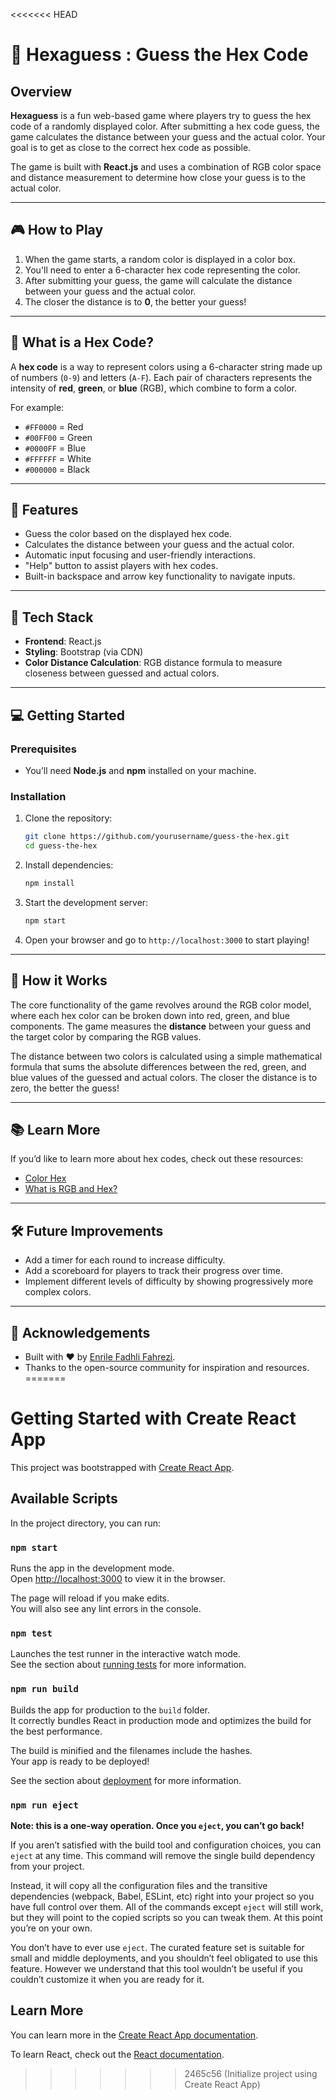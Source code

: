 <<<<<<< HEAD
# 🎨 Hexaguess : Guess the Hex Code

## Overview

**Hexaguess** is a fun web-based game where players try to guess the hex code of a randomly displayed color. After submitting a hex code guess, the game calculates the distance between your guess and the actual color. Your goal is to get as close to the correct hex code as possible.

The game is built with **React.js** and uses a combination of RGB color space and distance measurement to determine how close your guess is to the actual color.

---

## 🎮 How to Play

1. When the game starts, a random color is displayed in a color box.
2. You'll need to enter a 6-character hex code representing the color.
3. After submitting your guess, the game will calculate the distance between your guess and the actual color.
4. The closer the distance is to **0**, the better your guess!

---

## 🌈 What is a Hex Code?

A **hex code** is a way to represent colors using a 6-character string made up of numbers (`0-9`) and letters (`A-F`). Each pair of characters represents the intensity of **red**, **green**, or **blue** (RGB), which combine to form a color.

For example:
- `#FF0000` = Red
- `#00FF00` = Green
- `#0000FF` = Blue
- `#FFFFFF` = White
- `#000000` = Black

---

## 🚀 Features

- Guess the color based on the displayed hex code.
- Calculates the distance between your guess and the actual color.
- Automatic input focusing and user-friendly interactions.
- "Help" button to assist players with hex codes.
- Built-in backspace and arrow key functionality to navigate inputs.

---

## 🔧 Tech Stack

- **Frontend**: React.js
- **Styling**: Bootstrap (via CDN)
- **Color Distance Calculation**: RGB distance formula to measure closeness between guessed and actual colors.

---

## 💻 Getting Started

### Prerequisites

- You’ll need **Node.js** and **npm** installed on your machine.

### Installation

1. Clone the repository:

    ```bash
    git clone https://github.com/yourusername/guess-the-hex.git
    cd guess-the-hex
    ```

2. Install dependencies:

    ```bash
    npm install
    ```

3. Start the development server:

    ```bash
    npm start
    ```

4. Open your browser and go to `http://localhost:3000` to start playing!

---

## 🎯 How it Works

The core functionality of the game revolves around the RGB color model, where each hex color can be broken down into red, green, and blue components. The game measures the **distance** between your guess and the target color by comparing the RGB values.

The distance between two colors is calculated using a simple mathematical formula that sums the absolute differences between the red, green, and blue values of the guessed and actual colors. The closer the distance is to zero, the better the guess!

---

## 📚 Learn More

If you’d like to learn more about hex codes, check out these resources:
- [Color Hex](https://www.color-hex.com)
- [What is RGB and Hex?](https://www.w3schools.com/colors/colors_rgb.asp)

---

## 🛠️ Future Improvements

- Add a timer for each round to increase difficulty.
- Add a scoreboard for players to track their progress over time.
- Implement different levels of difficulty by showing progressively more complex colors.

---

## 🙌 Acknowledgements

- Built with ❤️ by [Enrile Fadhli Fahrezi](https://www.linkedin.com/in/enrilefadhli/).
- Thanks to the open-source community for inspiration and resources.
=======
# Getting Started with Create React App

This project was bootstrapped with [Create React App](https://github.com/facebook/create-react-app).

## Available Scripts

In the project directory, you can run:

### `npm start`

Runs the app in the development mode.\
Open [http://localhost:3000](http://localhost:3000) to view it in the browser.

The page will reload if you make edits.\
You will also see any lint errors in the console.

### `npm test`

Launches the test runner in the interactive watch mode.\
See the section about [running tests](https://facebook.github.io/create-react-app/docs/running-tests) for more information.

### `npm run build`

Builds the app for production to the `build` folder.\
It correctly bundles React in production mode and optimizes the build for the best performance.

The build is minified and the filenames include the hashes.\
Your app is ready to be deployed!

See the section about [deployment](https://facebook.github.io/create-react-app/docs/deployment) for more information.

### `npm run eject`

**Note: this is a one-way operation. Once you `eject`, you can’t go back!**

If you aren’t satisfied with the build tool and configuration choices, you can `eject` at any time. This command will remove the single build dependency from your project.

Instead, it will copy all the configuration files and the transitive dependencies (webpack, Babel, ESLint, etc) right into your project so you have full control over them. All of the commands except `eject` will still work, but they will point to the copied scripts so you can tweak them. At this point you’re on your own.

You don’t have to ever use `eject`. The curated feature set is suitable for small and middle deployments, and you shouldn’t feel obligated to use this feature. However we understand that this tool wouldn’t be useful if you couldn’t customize it when you are ready for it.

## Learn More

You can learn more in the [Create React App documentation](https://facebook.github.io/create-react-app/docs/getting-started).

To learn React, check out the [React documentation](https://reactjs.org/).
>>>>>>> 2465c56 (Initialize project using Create React App)
